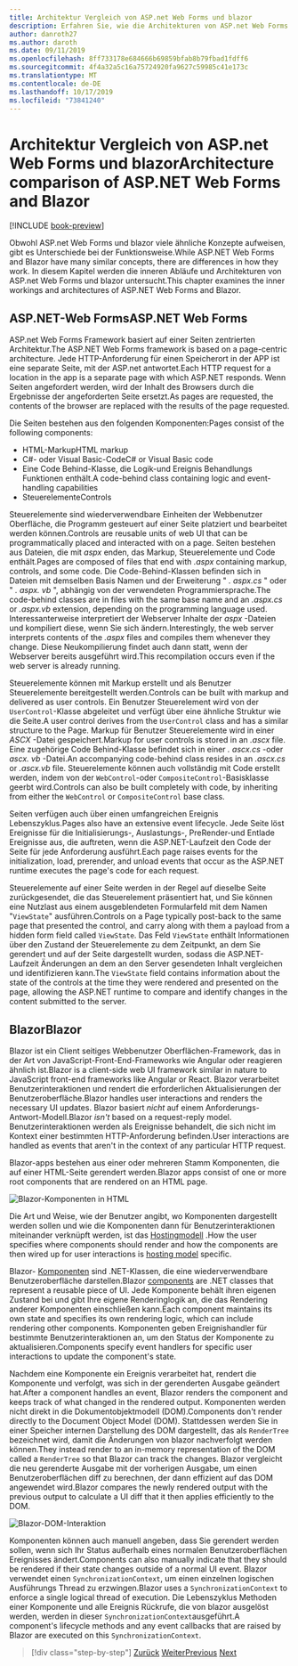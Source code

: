 ```yaml
---
title: Architektur Vergleich von ASP.net Web Forms und blazor
description: Erfahren Sie, wie die Architekturen von ASP.net Web Forms und blazor vergleichen.
author: danroth27
ms.author: daroth
ms.date: 09/11/2019
ms.openlocfilehash: 8ff733178e684666b69859bfab8b79fbad1fdff6
ms.sourcegitcommit: 4f4a32a5c16a75724920fa9627c59985c41e173c
ms.translationtype: MT
ms.contentlocale: de-DE
ms.lasthandoff: 10/17/2019
ms.locfileid: "73841240"
---
```

# <a name="architecture-comparison-of-aspnet-web-forms-and-blazor"></a><span data-ttu-id="5f1ec-103">Architektur Vergleich von ASP.net Web Forms und blazor</span><span class="sxs-lookup"><span data-stu-id="5f1ec-103">Architecture comparison of ASP.NET Web Forms and Blazor</span></span>

[!INCLUDE [book-preview](../../../includes/book-preview.md)]

<span data-ttu-id="5f1ec-104">Obwohl ASP.net Web Forms und blazor viele ähnliche Konzepte aufweisen, gibt es Unterschiede bei der Funktionsweise.</span><span class="sxs-lookup"><span data-stu-id="5f1ec-104">While ASP.NET Web Forms and Blazor have many similar concepts, there are differences in how they work.</span></span> <span data-ttu-id="5f1ec-105">In diesem Kapitel werden die inneren Abläufe und Architekturen von ASP.net Web Forms und blazor untersucht.</span><span class="sxs-lookup"><span data-stu-id="5f1ec-105">This chapter examines the inner workings and architectures of ASP.NET Web Forms and Blazor.</span></span>

## <a name="aspnet-web-forms"></a><span data-ttu-id="5f1ec-106">ASP.NET-Web Forms</span><span class="sxs-lookup"><span data-stu-id="5f1ec-106">ASP.NET Web Forms</span></span>

<span data-ttu-id="5f1ec-107">ASP.net Web Forms Framework basiert auf einer Seiten zentrierten Architektur.</span><span class="sxs-lookup"><span data-stu-id="5f1ec-107">The ASP.NET Web Forms framework is based on a page-centric architecture.</span></span> <span data-ttu-id="5f1ec-108">Jede HTTP-Anforderung für einen Speicherort in der APP ist eine separate Seite, mit der ASP.net antwortet.</span><span class="sxs-lookup"><span data-stu-id="5f1ec-108">Each HTTP request for a location in the app is a separate page with which ASP.NET responds.</span></span> <span data-ttu-id="5f1ec-109">Wenn Seiten angefordert werden, wird der Inhalt des Browsers durch die Ergebnisse der angeforderten Seite ersetzt.</span><span class="sxs-lookup"><span data-stu-id="5f1ec-109">As pages are requested, the contents of the browser are replaced with the results of the page requested.</span></span>

<span data-ttu-id="5f1ec-110">Die Seiten bestehen aus den folgenden Komponenten:</span><span class="sxs-lookup"><span data-stu-id="5f1ec-110">Pages consist of the following components:</span></span>

- <span data-ttu-id="5f1ec-111">HTML-Markup</span><span class="sxs-lookup"><span data-stu-id="5f1ec-111">HTML markup</span></span>
- <span data-ttu-id="5f1ec-112">C#- oder Visual Basic-Code</span><span class="sxs-lookup"><span data-stu-id="5f1ec-112">C# or Visual Basic code</span></span>
- <span data-ttu-id="5f1ec-113">Eine Code Behind-Klasse, die Logik-und Ereignis Behandlungs Funktionen enthält.</span><span class="sxs-lookup"><span data-stu-id="5f1ec-113">A code-behind class containing logic and event-handling capabilities</span></span>
- <span data-ttu-id="5f1ec-114">Steuerelemente</span><span class="sxs-lookup"><span data-stu-id="5f1ec-114">Controls</span></span>

<span data-ttu-id="5f1ec-115">Steuerelemente sind wiederverwendbare Einheiten der Webbenutzer Oberfläche, die Programm gesteuert auf einer Seite platziert und bearbeitet werden können.</span><span class="sxs-lookup"><span data-stu-id="5f1ec-115">Controls are reusable units of web UI that can be programmatically placed and interacted with on a page.</span></span> <span data-ttu-id="5f1ec-116">Seiten bestehen aus Dateien, die mit *aspx* enden, das Markup, Steuerelemente und Code enthält.</span><span class="sxs-lookup"><span data-stu-id="5f1ec-116">Pages are composed of files that end with *.aspx* containing markup, controls, and some code.</span></span> <span data-ttu-id="5f1ec-117">Die Code-Behind-Klassen befinden sich in Dateien mit demselben Basis Namen und der Erweiterung " *. aspx.cs* " oder " *. aspx. vb* ", abhängig von der verwendeten Programmiersprache.</span><span class="sxs-lookup"><span data-stu-id="5f1ec-117">The code-behind classes are in files with the same base name and an *.aspx.cs* or *.aspx.vb* extension, depending on the programming language used.</span></span> <span data-ttu-id="5f1ec-118">Interessanterweise interpretiert der Webserver Inhalte der *aspx* -Dateien und kompiliert diese, wenn Sie sich ändern.</span><span class="sxs-lookup"><span data-stu-id="5f1ec-118">Interestingly, the web server interprets contents of the *.aspx* files and compiles them whenever they change.</span></span> <span data-ttu-id="5f1ec-119">Diese Neukompilierung findet auch dann statt, wenn der Webserver bereits ausgeführt wird.</span><span class="sxs-lookup"><span data-stu-id="5f1ec-119">This recompilation occurs even if the web server is already running.</span></span>

<span data-ttu-id="5f1ec-120">Steuerelemente können mit Markup erstellt und als Benutzer Steuerelemente bereitgestellt werden.</span><span class="sxs-lookup"><span data-stu-id="5f1ec-120">Controls can be built with markup and delivered as user controls.</span></span> <span data-ttu-id="5f1ec-121">Ein Benutzer Steuerelement wird von der `UserControl`-Klasse abgeleitet und verfügt über eine ähnliche Struktur wie die Seite.</span><span class="sxs-lookup"><span data-stu-id="5f1ec-121">A user control derives from the `UserControl` class and has a similar structure to the Page.</span></span> <span data-ttu-id="5f1ec-122">Markup für Benutzer Steuerelemente wird in einer *ASCX* -Datei gespeichert.</span><span class="sxs-lookup"><span data-stu-id="5f1ec-122">Markup for user controls is stored in an *.ascx* file.</span></span> <span data-ttu-id="5f1ec-123">Eine zugehörige Code Behind-Klasse befindet sich in einer *. ascx.cs* -oder *ascx. vb* -Datei.</span><span class="sxs-lookup"><span data-stu-id="5f1ec-123">An accompanying code-behind class resides in an *.ascx.cs* or *.ascx.vb* file.</span></span> <span data-ttu-id="5f1ec-124">Steuerelemente können auch vollständig mit Code erstellt werden, indem von der `WebControl`-oder `CompositeControl`-Basisklasse geerbt wird.</span><span class="sxs-lookup"><span data-stu-id="5f1ec-124">Controls can also be built completely with code, by inheriting from either the `WebControl` or `CompositeControl` base class.</span></span>

<span data-ttu-id="5f1ec-125">Seiten verfügen auch über einen umfangreichen Ereignis Lebenszyklus.</span><span class="sxs-lookup"><span data-stu-id="5f1ec-125">Pages also have an extensive event lifecycle.</span></span> <span data-ttu-id="5f1ec-126">Jede Seite löst Ereignisse für die Initialisierungs-, Auslastungs-, PreRender-und Entlade Ereignisse aus, die auftreten, wenn die ASP.NET-Laufzeit den Code der Seite für jede Anforderung ausführt.</span><span class="sxs-lookup"><span data-stu-id="5f1ec-126">Each page raises events for the initialization, load, prerender, and unload events that occur as the ASP.NET runtime executes the page's code for each request.</span></span>

<span data-ttu-id="5f1ec-127">Steuerelemente auf einer Seite werden in der Regel auf dieselbe Seite zurückgesendet, die das Steuerelement präsentiert hat, und Sie können eine Nutzlast aus einem ausgeblendeten Formularfeld mit dem Namen "`ViewState`" ausführen.</span><span class="sxs-lookup"><span data-stu-id="5f1ec-127">Controls on a Page typically post-back to the same page that presented the control, and carry along with them a payload from a hidden form field called `ViewState`.</span></span> <span data-ttu-id="5f1ec-128">Das Feld `ViewState` enthält Informationen über den Zustand der Steuerelemente zu dem Zeitpunkt, an dem Sie gerendert und auf der Seite dargestellt wurden, sodass die ASP.NET-Laufzeit Änderungen an dem an den Server gesendeten Inhalt vergleichen und identifizieren kann.</span><span class="sxs-lookup"><span data-stu-id="5f1ec-128">The `ViewState` field contains information about the state of the controls at the time they were rendered and presented on the page, allowing the ASP.NET runtime to compare and identify changes in the content submitted to the server.</span></span>

## <a name="blazor"></a><span data-ttu-id="5f1ec-129">Blazor</span><span class="sxs-lookup"><span data-stu-id="5f1ec-129">Blazor</span></span>

<span data-ttu-id="5f1ec-130">Blazor ist ein Client seitiges Webbenutzer Oberflächen-Framework, das in der Art von JavaScript-Front-End-Frameworks wie Angular oder reagieren ähnlich ist.</span><span class="sxs-lookup"><span data-stu-id="5f1ec-130">Blazor is a client-side web UI framework similar in nature to JavaScript front-end frameworks like Angular or React.</span></span> <span data-ttu-id="5f1ec-131">Blazor verarbeitet Benutzerinteraktionen und rendert die erforderlichen Aktualisierungen der Benutzeroberfläche.</span><span class="sxs-lookup"><span data-stu-id="5f1ec-131">Blazor handles user interactions and renders the necessary UI updates.</span></span> <span data-ttu-id="5f1ec-132">Blazor basiert *nicht* auf einem Anforderungs-Antwort-Modell.</span><span class="sxs-lookup"><span data-stu-id="5f1ec-132">Blazor *isn't* based on a request-reply model.</span></span> <span data-ttu-id="5f1ec-133">Benutzerinteraktionen werden als Ereignisse behandelt, die sich nicht im Kontext einer bestimmten HTTP-Anforderung befinden.</span><span class="sxs-lookup"><span data-stu-id="5f1ec-133">User interactions are handled as events that aren't in the context of any particular HTTP request.</span></span>

<span data-ttu-id="5f1ec-134">Blazor-apps bestehen aus einer oder mehreren Stamm Komponenten, die auf einer HTML-Seite gerendert werden.</span><span class="sxs-lookup"><span data-stu-id="5f1ec-134">Blazor apps consist of one or more root components that are rendered on an HTML page.</span></span>

![Blazor-Komponenten in HTML](./media/architecture-comparison/blazor-components-in-html.png)

<span data-ttu-id="5f1ec-136">Die Art und Weise, wie der Benutzer angibt, wo Komponenten dargestellt werden sollen und wie die Komponenten dann für Benutzerinteraktionen miteinander verknüpft werden, ist das [Hostingmodell](hosting-models.md) .</span><span class="sxs-lookup"><span data-stu-id="5f1ec-136">How the user specifies where components should render and how the components are then wired up for user interactions is [hosting model](hosting-models.md) specific.</span></span>

<span data-ttu-id="5f1ec-137">Blazor- [Komponenten](components.md) sind .NET-Klassen, die eine wiederverwendbare Benutzeroberfläche darstellen.</span><span class="sxs-lookup"><span data-stu-id="5f1ec-137">Blazor [components](components.md) are .NET classes that represent a reusable piece of UI.</span></span> <span data-ttu-id="5f1ec-138">Jede Komponente behält ihren eigenen Zustand bei und gibt Ihre eigene Renderinglogik an, die das Rendering anderer Komponenten einschließen kann.</span><span class="sxs-lookup"><span data-stu-id="5f1ec-138">Each component maintains its own state and specifies its own rendering logic, which can include rendering other components.</span></span> <span data-ttu-id="5f1ec-139">Komponenten geben Ereignishandler für bestimmte Benutzerinteraktionen an, um den Status der Komponente zu aktualisieren.</span><span class="sxs-lookup"><span data-stu-id="5f1ec-139">Components specify event handlers for specific user interactions to update the component's state.</span></span>

<span data-ttu-id="5f1ec-140">Nachdem eine Komponente ein Ereignis verarbeitet hat, rendert die Komponente und verfolgt, was sich in der gerenderten Ausgabe geändert hat.</span><span class="sxs-lookup"><span data-stu-id="5f1ec-140">After a component handles an event, Blazor renders the component and keeps track of what changed in the rendered output.</span></span> <span data-ttu-id="5f1ec-141">Komponenten werden nicht direkt in die Dokumentobjektmodell (DOM).</span><span class="sxs-lookup"><span data-stu-id="5f1ec-141">Components don't render directly to the Document Object Model (DOM).</span></span> <span data-ttu-id="5f1ec-142">Stattdessen werden Sie in einer Speicher internen Darstellung des DOM dargestellt, das als `RenderTree` bezeichnet wird, damit die Änderungen von blazor nachverfolgt werden können.</span><span class="sxs-lookup"><span data-stu-id="5f1ec-142">They instead render to an in-memory representation of the DOM called a `RenderTree` so that Blazor can track the changes.</span></span> <span data-ttu-id="5f1ec-143">Blazor vergleicht die neu gerenderte Ausgabe mit der vorherigen Ausgabe, um einen Benutzeroberflächen diff zu berechnen, der dann effizient auf das DOM angewendet wird.</span><span class="sxs-lookup"><span data-stu-id="5f1ec-143">Blazor compares the newly rendered output with the previous output to calculate a UI diff that it then applies efficiently to the DOM.</span></span>

![Blazor-DOM-Interaktion](./media/architecture-comparison/blazor-dom-interaction.png)

<span data-ttu-id="5f1ec-145">Komponenten können auch manuell angeben, dass Sie gerendert werden sollen, wenn sich Ihr Status außerhalb eines normalen Benutzeroberflächen Ereignisses ändert.</span><span class="sxs-lookup"><span data-stu-id="5f1ec-145">Components can also manually indicate that they should be rendered if their state changes outside of a normal UI event.</span></span> <span data-ttu-id="5f1ec-146">Blazor verwendet einen `SynchronizationContext`, um einen einzelnen logischen Ausführungs Thread zu erzwingen.</span><span class="sxs-lookup"><span data-stu-id="5f1ec-146">Blazor uses a `SynchronizationContext` to enforce a single logical thread of execution.</span></span> <span data-ttu-id="5f1ec-147">Die Lebenszyklus Methoden einer Komponente und alle Ereignis Rückrufe, die von blazor ausgelöst werden, werden in dieser `SynchronizationContext`ausgeführt.</span><span class="sxs-lookup"><span data-stu-id="5f1ec-147">A component's lifecycle methods and any event callbacks that are raised by Blazor are executed on this `SynchronizationContext`.</span></span>

>[!div class="step-by-step"]
><span data-ttu-id="5f1ec-148">[Zurück](introduction.md)
>[Weiter](hosting-models.md)</span><span class="sxs-lookup"><span data-stu-id="5f1ec-148">[Previous](introduction.md)
[Next](hosting-models.md)</span></span>
